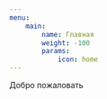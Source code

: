 ```yaml
---
menu:
    main:
        name: Главная
        weight: -100
        params:
            icon: home
---
```


Добро пожаловать